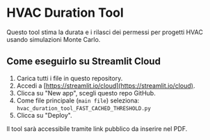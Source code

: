 # HVAC Duration Tool

Questo tool stima la durata e i rilasci dei permessi per progetti HVAC usando simulazioni Monte Carlo.

## Come eseguirlo su Streamlit Cloud

1. Carica tutti i file in questo repository.
2. Accedi a [https://streamlit.io/cloud](https://streamlit.io/cloud).
3. Clicca su "New app", scegli questo repo GitHub.
4. Come file principale (`main file`) seleziona: `hvac_duration_tool_FAST_CACHED_THRESHOLD.py`
5. Clicca su "Deploy".

Il tool sarà accessibile tramite link pubblico da inserire nel PDF.
